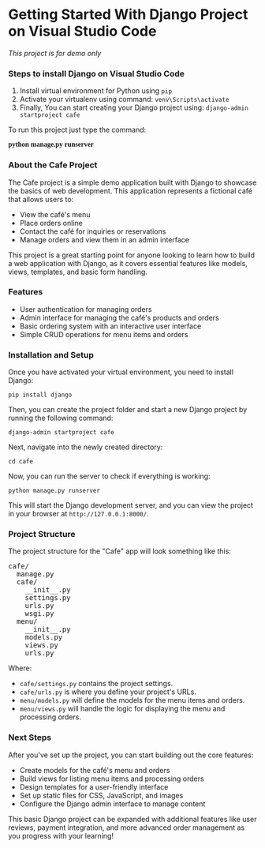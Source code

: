 <h1>Getting Started With Django Project on Visual Studio Code</h1>
<i>This project is for demo only</i>

<h3>Steps to install Django on Visual Studio Code</h3>

<ol>
  <li>Install virtual environment for Python using <code>pip</code> </li>
  <li>Activate your virtualenv using command: <code>venv\Scripts\activate</code></li>
  <li>Finally, You can start creating your Django project using: <code>django-admin startproject cafe</code></li>
</ol>

<p>To run this project just type the command:</p>
<strong style="font-family: 'Times New Roman';">python manage.py runserver</strong>

<h3>About the Cafe Project</h3>

<p>The Cafe project is a simple demo application built with Django to showcase the basics of web development. This application represents a fictional café that allows users to:</p>

<ul>
  <li>View the café's menu</li>
  <li>Place orders online</li>
  <li>Contact the café for inquiries or reservations</li>
  <li>Manage orders and view them in an admin interface</li>
</ul>

<p>This project is a great starting point for anyone looking to learn how to build a web application with Django, as it covers essential features like models, views, templates, and basic form handling.</p>

<h3>Features</h3>

<ul>
  <li>User authentication for managing orders</li>
  <li>Admin interface for managing the café's products and orders</li>
  <li>Basic ordering system with an interactive user interface</li>
  <li>Simple CRUD operations for menu items and orders</li>
</ul>

<h3>Installation and Setup</h3>

<p>Once you have activated your virtual environment, you need to install Django:</p>

<pre><code>pip install django</code></pre>

<p>Then, you can create the project folder and start a new Django project by running the following command:</p>

<pre><code>django-admin startproject cafe</code></pre>

<p>Next, navigate into the newly created directory:</p>

<pre><code>cd cafe</code></pre>

<p>Now, you can run the server to check if everything is working:</p>

<pre><code>python manage.py runserver</code></pre>

<p>This will start the Django development server, and you can view the project in your browser at <code>http://127.0.0.1:8000/</code>.</p>

<h3>Project Structure</h3>

The project structure for the "Cafe" app will look something like this:

<pre>
cafe/
  manage.py
  cafe/
    __init__.py
    settings.py
    urls.py
    wsgi.py
  menu/
    __init__.py
    models.py
    views.py
    urls.py
</pre>

<p>Where:</p>
<ul>
  <li><code>cafe/settings.py</code> contains the project settings.</li>
  <li><code>cafe/urls.py</code> is where you define your project's URLs.</li>
  <li><code>menu/models.py</code> will define the models for the menu items and orders.</li>
  <li><code>menu/views.py</code> will handle the logic for displaying the menu and processing orders.</li>
</ul>

<h3>Next Steps</h3>
<p>After you've set up the project, you can start building out the core features:</p>

<ul>
  <li>Create models for the café's menu and orders</li>
  <li>Build views for listing menu items and processing orders</li>
  <li>Design templates for a user-friendly interface</li>
  <li>Set up static files for CSS, JavaScript, and images</li>
  <li>Configure the Django admin interface to manage content</li>
</ul>

<p>This basic Django project can be expanded with additional features like user reviews, payment integration, and more advanced order management as you progress with your learning!</p>

